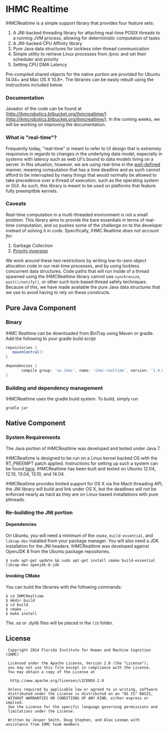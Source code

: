 # IHMC Realtime

IHMCRealtime is a simple support library that provides four feature sets:

1. A JNI-backed threading library for attaching real-time POSIX threads to a running JVM process, allowing for
deterministic computation of tasks
2. A JNI-backed CPU Affinity library
3. Pure Java data structures for lockless inter-thread communication
4. Simple utility to retrieve Linux processes from /proc and set their scheduler and priority
5. Setting CPU DMA Latency

Pre-compiled shared objects for the native portion are provided for Ubuntu 14.04+ and Mac OS X 10.8+.  The libraries
can be easily rebuilt using the instructions included below.

### Documentation
Javadoc of the code can be found at [http://ihmcrobotics.bitbucket.org/ihmcrealtime/](http://ihmcrobotics.bitbucket.org/ihmcrealtime/). In the coming weeks, we will be working on improving the documentation.


### What is "real-time"?
Frequently today, "real-time" is meant to refer to UI design that is extremely responsive in regards to changes in
the underlying data model, especially in systems with latency such as web UI's bound to data models living on a server.  In this situation, however, we are using real-time in the [well-defined](http://en.wikipedia.org/wiki/Real-time_computing) manner, meaning computation that has a time deadline
and as such cannot afford to be interrupted by many things that would normally be allowed to take precedence over a thread of execution, such as the operating system or GUI.  As such, this library is meant to be used on platforms that feature fully preemptible kernels.

### Caveats
Real-time computation in a multi-threaded environment is not a small problem.  This library aims to provide the bare essentials in terms of real-time computation, and so pushes some of the challenge on to the developer instead of solving it in code.  Specifically, IHMC Realtime *does not account for*:

1. Garbage Collection
2. [Priority inversion](http://en.wikipedia.org/wiki/Priority_inversion)

We work around these two restrictions by writing low-to-zero object allocation code in our real-time processes, and by using lockless concurrent data structures.  Code paths that will run inside of a thread spawned using the IHMCRealtime library cannot use `synchronize`, `wait()/notify()`, or other such lock-based thread safety techniques.  Because of this, we have made available the pure Java data structures that we use to avoid having to rely on these constructs.

## Pure Java Component

### Binary
IHMC Realtime can be downloaded from BinTray using Maven or gradle. Add the following to your gradle build script


```gradle
repositories {
   mavenCentral()
}

dependencies {
       compile group: 'us.ihmc', name: 'ihmc-realtime', version: '1.4.0'
}
```

### Building and dependency management
IHMCRealtime uses the gradle build system. To build, simply run

```
gradle jar
```

## Native Component

### System Requirements
The Java portion of IHMCRealtime was developed and tested under Java 7.

IHMCRealtime is designed to be run on a Linux kernel backed OS with the RT_PREEMPT patch applied. Instructions for
setting up such a system can be found [here](https://rt.wiki.kernel.org/index.php/RT_PREEMPT_HOWTO).  IHMCRealtime has
been built and tested on Ubuntu 12.04, 12.10, 13.04, 13.10, and 14.04.

IHMCRealtime provides limited support for OS X via the Mach threading API; the JNI library will build and link under
OS X, but the deadlines will not be enforced nearly as hard as they are on Linux-based installations with pure pthreads.

### Re-building the JNI portion

#### Dependencies

On Ubuntu, you will need a minimum of the `cmake`, `build-essential`, and `libcap-dev` installed from your package manager.  You will also need a JDK installation for the JNI headers.  IHMCRealtime was developed against OpenJDK 8
from the Ubuntu package repositories.

    $ sudo apt-get update && sudo apt-get install cmake build-essential libcap-dev openjdk-8-jdk

#### Invoking CMake

You can build the libraries with the following commands:

    $ cd IHMCRealtime
    $ mkdir build
    $ cd build
    $ cmake ..
    $ make install

The .so or .dylib files will be placed in the `lib` folder.

## License
     Copyright 2014 Florida Institute for Human and Machine Cognition (IHMC)

     Licensed under the Apache License, Version 2.0 (the "License");
     you may not use this file except in compliance with the License.
     You may obtain a copy of the License at

      http://www.apache.org/licenses/LICENSE-2.0

     Unless required by applicable law or agreed to in writing, software
     distributed under the License is distributed on an "AS IS" BASIS,
     WITHOUT WARRANTIES OR CONDITIONS OF ANY KIND, either express or implied.
     See the License for the specific language governing permissions and
     limitations under the License.

     Written by Jesper Smith, Doug Stephen, and Alex Lesman with assistance from IHMC team members
